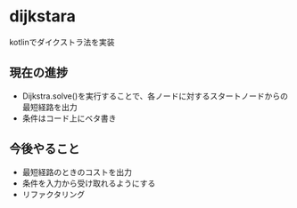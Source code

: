# dijkstara
kotlinでダイクストラ法を実装

## 現在の進捗
- Dijkstra.solve()を実行することで、各ノードに対するスタートノードからの最短経路を出力
- 条件はコード上にベタ書き

## 今後やること
- 最短経路のときのコストを出力
- 条件を入力から受け取れるようにする
- リファクタリング
